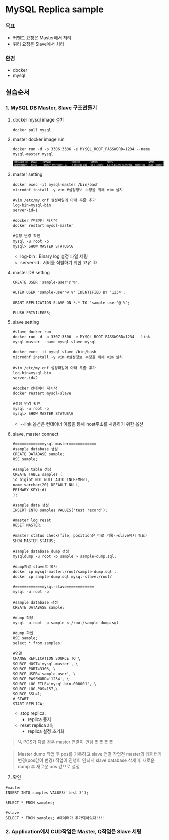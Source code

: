 # MySQL Replica sample
### 목표
- 커맨드 요청은 Master에서 처리
- 쿼리 요청은 Slave에서 처리
### 환경
- docker
- mysql

## 실습순서

### 1. MySQL DB Master, Slave 구조만들기
1. docker mysql image 설치
   ```
   docker pull mysql
   ```
2. master docker image run
   ```
   docker run -d -p 3306:3306 -e MYSQL_ROOT_PASSWORD=1234 --name mysql-master mysql
   ```
   ![docker-ps-master](docs/docker-ps-master.png)
3. master setting
   ```shell
   docker exec -it mysql-master /bin/bash
   microdnf install -y vim #설정정보 수정을 위해 vim 설치
    
   #vim /etc/my.cnf 설정파일에 아래 두줄 추가
   log-bin=mysql-bin
   server-id=1   
   
   #docker 컨테이너 재시작
   docker restart mysql-master
   
   #설정 변경 확인
   mysql -u root -p
   mysql> SHOW MASTER STATUS\G
   ```
   - log-bin : Binary log 설정 파일 세팅
   - server-id : 서버를 식별하기 위한 고유 ID

4. master DB setting
   ```shell
   CREATE USER 'sample-user'@'%';
  
   ALTER USER 'sample-user'@'%' IDENTIFIED BY '1234';
   
   GRANT REPLICATION SLAVE ON *.* TO 'sample-user'@'%';
   
   FLUSH PRIVILEGES;
   ```
5. slave setting
   ```shell
   #slave docker run
   docker run -d -p 3307:3306 -e MYSQL_ROOT_PASSWORD=1234 --link mysql-master --name mysql-slave mysql
   
   docker exec -it mysql-slave /bin/bash
   microdnf install -y vim #설정정보 수정을 위해 vim 설치
    
   #vim /etc/my.cnf 설정파일에 아래 두줄 추가
   log-bin=mysql-bin
   server-id=2   
   
   #docker 컨테이너 재시작
   docker restart mysql-slave
   
   #설정 변경 확인
   mysql -u root -p
   mysql> SHOW MASTER STATUS\G
   ```
   - --link 옵션은 컨테이너 이름을 통해 host주소를 사용하기 위한 옵션
6. slave, master connect
   ```shell
   #============mysql-master============
   #sample database 생성
   CREATE DATABASE sample;
   USE sample;
   
   #sample table 생성
   CREATE TABLE samples (
   id bigint NOT NULL AUTO_INCREMENT,
   name varchar(20) DEFAULT NULL,
   PRIMARY KEY(id)
   );
   
   #sample data 생성
   INSERT INTO samples VALUES('test record');
   
   #master log reset
   RESET MASTER;
   
   #master status check(file, position은 따로 기록->slave에서 필요)
   SHOW MASTER STATUS;
   
   #sample database dump 생성
   mysqldump -u root -p sample > sample-dump.sql;
   
   #dump파일 slave로 복사
   docker cp mysql-master:/root/sample-dump.sql . 
   docker cp sample-dump.sql mysql-slave:/root/
   
   #============mysql-slave============
   mysql -u root -p
   
   #sample database 생성
   CREATE DATABASE sample;
   
   #dump 적용
   mysql -u root -p sample < /root/sample-dump.sql
   
   #dump 확인
   USE sample;
   select * from samples;
   
   #연결
   CHANGE REPLICATION SOURCE TO \
   SOURCE_HOST='mysql-master', \
   SOURCE_PORT=3306, \
   SOURCE_USER='sample-user', \
   SOURCE_PASSWORD='1234', \
   SOURCE_LOG_FILE='mysql-bin.000001', \
   SOURCE_LOG_POS=157,\
   SOURCE_SSL=1;
   # START
   START REPLICA;
   ```
   - stop replica;
     - replica 중지
   - reset replica all;
     - replica 설정 초기화

> 🔍 POS가 다를 경우 master 연결이 안됨 !!!!!!!!!!!!!!!

> Master dump 작업 후 pos를 기록하고 slave 연결 작업전 master의 데이터가 변경(pos값이 변경)
> 작업이 진행이 안되서 slave database 삭제 후 새로운 dump 후 새로운 pos 값으로 설정
7. 확인
```shell
#master
INSERT INTO samples VALUES('test 3');

SELECT * FROM samples;

#slave
SELECT * FROM samples; #데이터가 추가되어있다!!!!
```
### 2. Application에서 CUD작업은 Master, Q작업은 Slave 세팅
